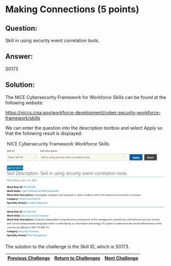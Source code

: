 # Making Connections (5 points)

## Question:

Skill in using security event correlation tools.

## Answer:

S0173

## Solution:

The NICE Cybersecurity Framework for Workforce Skills can be found at the following website:

https://niccs.cisa.gov/workforce-development/cyber-security-workforce-framework/skills

We can enter the question into the description textbox and select Apply so that the following result is displayed:

![nice-screenshot.png](nice-screenshot.png)

The solution to the challenge is the Skill ID, which is S0173.

| [Previous Challenge](/Challenges/Protect-And-Defend/2/README.md) | [Return to Challenges](/Challenges/../../../#modules) | [Next Challenge](/Challenges/Protect-And-Defend/4/README.md) |
| :------- | :-----: | ------: |